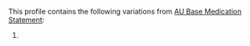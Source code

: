 This profile contains the following variations from [AU Base Medication Statement](http://build.fhir.org/ig/hl7au/au-fhir-base/StructureDefinition-au-medicationstatement.html):

1.
